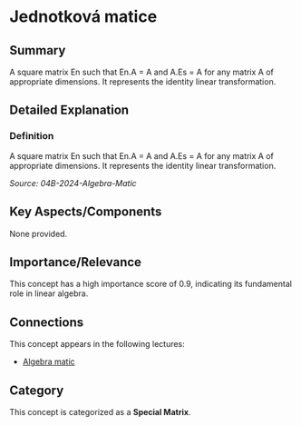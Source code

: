# Jednotková matice

## Summary

A square matrix En such that En.A = A and A.Es = A for any matrix A of appropriate dimensions. It represents the identity linear transformation.

## Detailed Explanation

### Definition
A square matrix En such that En.A = A and A.Es = A for any matrix A of appropriate dimensions. It represents the identity linear transformation.

_Source: 04B-2024-Algebra-Matic_

## Key Aspects/Components

None provided.

## Importance/Relevance

This concept has a high importance score of 0.9, indicating its fundamental role in linear algebra.

## Connections

This concept appears in the following lectures:
*   [Algebra matic](04B-2024-Algebra-Matic)

## Category

This concept is categorized as a **Special Matrix**.